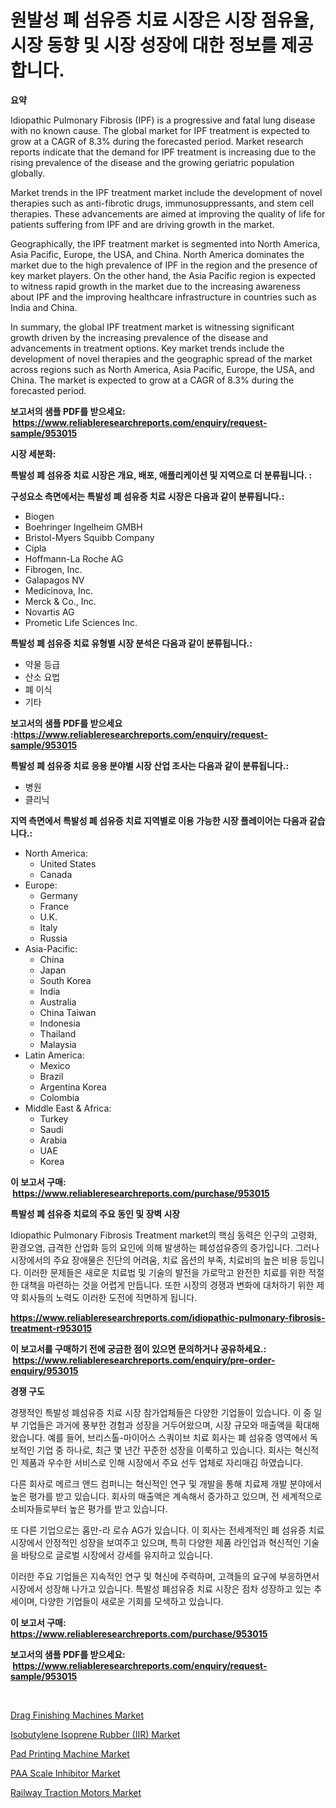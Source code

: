 <p><h1>원발성 폐 섬유증 치료 시장은 시장 점유율, 시장 동향 및 시장 성장에 대한 정보를 제공합니다.</h1></p><p><strong>요약</strong></p>
<p><p>Idiopathic Pulmonary Fibrosis (IPF) is a progressive and fatal lung disease with no known cause. The global market for IPF treatment is expected to grow at a CAGR of 8.3% during the forecasted period. Market research reports indicate that the demand for IPF treatment is increasing due to the rising prevalence of the disease and the growing geriatric population globally.</p><p>Market trends in the IPF treatment market include the development of novel therapies such as anti-fibrotic drugs, immunosuppressants, and stem cell therapies. These advancements are aimed at improving the quality of life for patients suffering from IPF and are driving growth in the market.</p><p>Geographically, the IPF treatment market is segmented into North America, Asia Pacific, Europe, the USA, and China. North America dominates the market due to the high prevalence of IPF in the region and the presence of key market players. On the other hand, the Asia Pacific region is expected to witness rapid growth in the market due to the increasing awareness about IPF and the improving healthcare infrastructure in countries such as India and China.</p><p>In summary, the global IPF treatment market is witnessing significant growth driven by the increasing prevalence of the disease and advancements in treatment options. Key market trends include the development of novel therapies and the geographic spread of the market across regions such as North America, Asia Pacific, Europe, the USA, and China. The market is expected to grow at a CAGR of 8.3% during the forecasted period.</p></p>
<p><strong>보고서의 샘플 PDF를 받으세요: &nbsp;<a href="https://www.reliableresearchreports.com/enquiry/request-sample/953015">https://www.reliableresearchreports.com/enquiry/request-sample/953015</a></strong></p>
<p><strong>시장 세분화:</strong></p>
<p><strong> 특발성 폐 섬유증 치료 시장은 개요, 배포, 애플리케이션 및 지역으로 더 분류됩니다. :</strong></p>
<p><strong>구성요소 측면에서는 특발성 폐 섬유증 치료 시장은 다음과 같이 분류됩니다.:</strong></p>
<p><ul><li>Biogen</li><li>Boehringer Ingelheim GMBH</li><li>Bristol-Myers Squibb Company</li><li>Cipla</li><li>Hoffmann-La Roche AG</li><li>Fibrogen, Inc.</li><li>Galapagos NV</li><li>Medicinova, Inc.</li><li>Merck & Co., Inc.</li><li>Novartis AG</li><li>Prometic Life Sciences Inc.</li></ul></p>
<p><strong> 특발성 폐 섬유증 치료 유형별 시장 분석은 다음과 같이 분류됩니다.:</strong></p>
<p><ul><li>약물 등급</li><li>산소 요법</li><li>폐 이식</li><li>기타</li></ul></p>
<p><strong>보고서의 샘플 PDF를 받으세요 :<a href="https://www.reliableresearchreports.com/enquiry/request-sample/953015">https://www.reliableresearchreports.com/enquiry/request-sample/953015</a></strong></p>
<p><strong> 특발성 폐 섬유증 치료 응용 분야별 시장 산업 조사는 다음과 같이 분류됩니다.:</strong></p>
<p><ul><li>병원</li><li>클리닉</li></ul></p>
<p><strong>지역 측면에서 특발성 폐 섬유증 치료 지역별로 이용 가능한 시장 플레이어는 다음과 같습니다.:</strong></p>
<p><ul>
    <li>
        North America:
        <ul>
            <li>United States</li>
            <li>Canada</li>
        </ul>
    </li>
    <li>
        Europe:
        <ul>
            <li>Germany</li>
            <li>France</li>
            <li>U.K.</li>
            <li>Italy</li>
            <li>Russia</li>
        </ul>
    </li>
    <li>
        Asia-Pacific:
        <ul>
            <li>China</li>
            <li>Japan</li>
            <li>South Korea</li>
            <li>India</li>
            <li>Australia</li>
            <li>China Taiwan</li>
            <li>Indonesia</li>
            <li>Thailand</li>
            <li>Malaysia</li>
        </ul>
    </li>
    <li>
        Latin America:
        <ul>
            <li>Mexico</li>
            <li>Brazil</li>
            <li>Argentina Korea</li>
            <li>Colombia</li>
        </ul>
    </li>
    <li>
        Middle East & Africa:
        <ul>
            <li>Turkey</li>
            <li>Saudi</li>
            <li>Arabia</li>
            <li>UAE</li>
            <li>Korea</li>
        </ul>
    </li>
    </ul></p>
<p><strong>이 보고서 구매: &nbsp;<a href="https://www.reliableresearchreports.com/purchase/953015">https://www.reliableresearchreports.com/purchase/953015</a></strong></p>
<p><strong>특발성 폐 섬유증 치료의 주요 동인 및 장벽 시장</strong></p>
<p><p>Idiopathic Pulmonary Fibrosis Treatment market의 핵심 동력은 인구의 고령화, 환경오염, 급격한 산업화 등의 요인에 의해 발생하는 폐성섬유증의 증가입니다. 그러나 시장에서의 주요 장애물은 진단의 어려움, 치료 옵션의 부족, 치료비의 높은 비용 등입니다. 이러한 문제들은 새로운 치료법 및 기술의 발전을 가로막고 완전한 치료를 위한 적절한 대책을 마련하는 것을 어렵게 만듭니다. 또한 시장의 경쟁과 변화에 대처하기 위한 제약 회사들의 노력도 이러한 도전에 직면하게 됩니다.</p></p>
<p><strong><a href="https://www.reliableresearchreports.com/idiopathic-pulmonary-fibrosis-treatment-r953015">https://www.reliableresearchreports.com/idiopathic-pulmonary-fibrosis-treatment-r953015</a></strong></p>
<p><strong>이 보고서를 구매하기 전에 궁금한 점이 있으면 문의하거나 공유하세요.: &nbsp;<a href="https://www.reliableresearchreports.com/enquiry/pre-order-enquiry/953015">https://www.reliableresearchreports.com/enquiry/pre-order-enquiry/953015</a></strong></p>
<p><strong>경쟁 구도</strong></p>
<p><p>경쟁적인 특발성 폐섬유증 치료 시장 참가업체들은 다양한 기업들이 있습니다. 이 중 일부 기업들은 과거에 풍부한 경험과 성장을 거두어왔으며, 시장 규모와 매출액을 확대해 왔습니다. 예를 들어, 브리스톨-마이어스 스쿼이브 치료 회사는 폐 섬유증 영역에서 독보적인 기업 중 하나로, 최근 몇 년간 꾸준한 성장을 이룩하고 있습니다. 회사는 혁신적인 제품과 우수한 서비스로 인해 시장에서 주요 선두 업체로 자리매김 하였습니다.</p><p>다른 회사로 메르크 앤드 컴퍼니는 혁신적인 연구 및 개발을 통해 치료제 개발 분야에서 높은 평가를 받고 있습니다. 회사의 매출액은 계속해서 증가하고 있으며, 전 세계적으로 소비자들로부터 높은 평가를 받고 있습니다.</p><p>또 다른 기업으로는 홉만-라 로슈 AG가 있습니다. 이 회사는 전세계적인 폐 섬유증 치료 시장에서 안정적인 성장을 보여주고 있으며, 특히 다양한 제품 라인업과 혁신적인 기술을 바탕으로 글로벌 시장에서 강세를 유지하고 있습니다.</p><p>이러한 주요 기업들은 지속적인 연구 및 혁신에 주력하며, 고객들의 요구에 부응하면서 시장에서 성장해 나가고 있습니다. 특발성 폐섬유증 치료 시장은 점차 성장하고 있는 추세이며, 다양한 기업들이 새로운 기회를 모색하고 있습니다.</p></p>
<p><strong>이 보고서 구매: &nbsp; <a href="https://www.reliableresearchreports.com/purchase/953015">https://www.reliableresearchreports.com/purchase/953015</a></strong></p>
<p><strong>보고서의 샘플 PDF를 받으세요: &nbsp;<a href="https://www.reliableresearchreports.com/enquiry/request-sample/953015">https://www.reliableresearchreports.com/enquiry/request-sample/953015</a></strong><strong></strong></p>
<p>&nbsp;</p>
<p><p><a href="https://github.com/luckyshygirl/Market-Research-Report-List-4/blob/main/drag-finishing-machines-market.md">Drag Finishing Machines Market</a></p><p><a href="https://www.linkedin.com/pulse/isobutylene-isoprene-rubber-iir-market-exploring-share-trends-bnthf?trackingId=S2SiVyIrXYTKagkdaV9XLw%3D%3D">Isobutylene Isoprene Rubber (IIR) Market</a></p><p><a href="https://view.publitas.com/reportprime-1/pad-printing-machine-market-focuses-on-market-share-size-and-projected-forecast-till-2031/">Pad Printing Machine Market</a></p><p><a href="https://www.linkedin.com/pulse/paa-scale-inhibitor-market-size-outlook-forecast-2024-2031-mkt-nova-wjymf?trackingId=RUUrI%2BddTMBQ2E4UqHmTGA%3D%3D">PAA Scale Inhibitor Market</a></p><p><a href="https://cute-banjo-8ca.notion.site/Railway-Traction-Motors-Market-Exploring-Market-Share-Market-Trends-and-Future-Growth-d00f0338bc0a4b3fbeb3a5d038e16956">Railway Traction Motors Market</a></p></p>